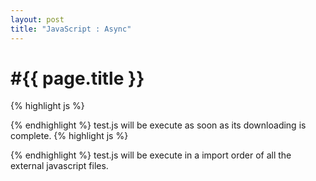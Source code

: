 ```yaml
---
layout: post
title: "JavaScript : Async"
---
```


#{{ page.title }}
<br>
===============

{% highlight js %}
<script async type="text/javascript" src="test.js" onload="test()"></script>
{% endhighlight %}
test.js will be execute as soon as its downloading is complete.
{% highlight js %}
<script defer type="text/javascript" src="test.js" onload="test()"></script>
{% endhighlight %}
test.js will be execute in a import order of all the external javascript files.
